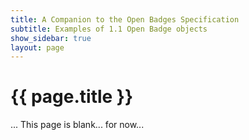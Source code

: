 ```yaml
---
title: A Companion to the Open Badges Specification
subtitle: Examples of 1.1 Open Badge objects
show_sidebar: true
layout: page
---
```

# {{ page.title }}

... This page is blank... for now...

